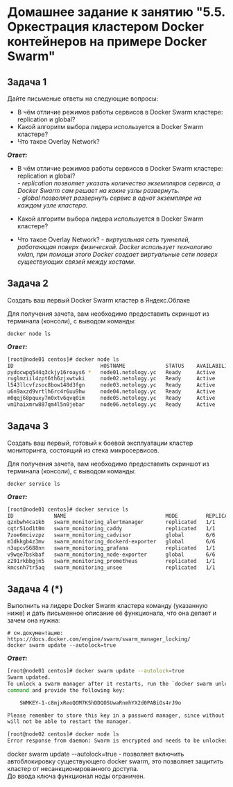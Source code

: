 # Домашнее задание к занятию "5.5. Оркестрация кластером Docker контейнеров на примере Docker Swarm"

## Задача 1
Дайте письменые ответы на следующие вопросы:

+ В чём отличие режимов работы сервисов в Docker Swarm кластере: replication и global?
+ Какой алгоритм выбора лидера используется в Docker Swarm кластере?
+ Что такое Overlay Network?


***Ответ:***

+ В чём отличие режимов работы сервисов в Docker Swarm кластере: replication и global?<br>
    \- *replication позволяет указать количество экземпляров сервиса, а Docker Swarm сам решает на какие узлы развернуть.*<br>
    \- *global позволяет развернуть сервис в однот экземпляре на каждом узле кластера.*
    
+ Какой алгоритм выбора лидера используется в Docker Swarm кластере?


+ Что такое Overlay Network?
    \- *виртуальная сеть туннелей, работающая поверх физической. Docker использует технологию vxlan, при помощи этого Docker создает виртуальные сети поверх существующих связей между хостами.*




## Задача 2

Создать ваш первый Docker Swarm кластер в Яндекс.Облаке

Для получения зачета, вам необходимо предоставить скриншот из терминала (консоли), с выводом команды:

`docker node ls`

***Ответ:***

```bash
[root@node01 centos]# docker node ls
ID                            HOSTNAME             STATUS    AVAILABILITY   MANAGER STATUS   ENGINE VERSION
pydocwpq544q3ckjy16roays6 *   node01.netology.yc   Ready     Active         Leader           20.10.18
ruglmziil4zpt6th6zjxwtwki     node02.netology.yc   Ready     Active         Reachable        20.10.18
l543llcvfzsoc8bow148d3fgn     node03.netology.yc   Ready     Active         Reachable        20.10.18
u6n9axzd9vrtlh6rc4r6uu9hw     node04.netology.yc   Ready     Active                          20.10.18
m0qqj68pquxy7m0xtv6qvq0im     node05.netology.yc   Ready     Active                          20.10.18
vm1haixmrw887qm4l5n0jebar     node06.netology.yc   Ready     Active                          20.10.18
```




## Задача 3

Создать ваш первый, готовый к боевой эксплуатации кластер мониторинга, состоящий из стека микросервисов.

Для получения зачета, вам необходимо предоставить скриншот из терминала (консоли), с выводом команды:

`docker service ls`

***Ответ:***

```bash
[root@node01 centos]# docker service ls
ID             NAME                                MODE         REPLICAS   IMAGE                                          PORTS
qzxbwh4ca1k6   swarm_monitoring_alertmanager       replicated   1/1        stefanprodan/swarmprom-alertmanager:v0.14.0    
cqtr51od1t0m   swarm_monitoring_caddy              replicated   1/1        stefanprodan/caddy:latest                      *:3000->3000/tcp, *:9090->9090/tcp, *:9093-9094->9093-9094/tcp
7zoe6mcivzpz   swarm_monitoring_cadvisor           global       6/6        google/cadvisor:latest                         
m1dkkgb4z3mv   swarm_monitoring_dockerd-exporter   global       6/6        stefanprodan/caddy:latest                      
n3upcv5688nn   swarm_monitoring_grafana            replicated   1/1        stefanprodan/swarmprom-grafana:5.3.4           
v9wqe7bskbaf   swarm_monitoring_node-exporter      global       6/6        stefanprodan/swarmprom-node-exporter:v0.16.0   
z291rkbbgjn5   swarm_monitoring_prometheus         replicated   1/1        stefanprodan/swarmprom-prometheus:v2.5.0       
kmcsnh7tr5aq   swarm_monitoring_unsee              replicated   1/1        cloudflare/unsee:v0.8.0  
```

## Задача 4 (*)

Выполнить на лидере Docker Swarm кластера команду (указанную ниже) и дать письменное описание её функционала, что она делает и зачем она нужна:

```
# см.документацию: https://docs.docker.com/engine/swarm/swarm_manager_locking/
docker swarm update --autolock=true
```

***Ответ:***

```bash
[root@node01 centos]# docker swarm update --autolock=true
Swarm updated.
To unlock a swarm manager after it restarts, run the `docker swarm unlock`
command and provide the following key:

    SWMKEY-1-c8mjxReoQOM7KShDDQOSUwaRnmhYX2d0PABiOs4rJ9o

Please remember to store this key in a password manager, since without it you
will not be able to restart the manager.
```


```bash
[root@node02 centos]# docker node ls
Error response from daemon: Swarm is encrypted and needs to be unlocked before it can be used. Please use "docker swarm unlock" to unlock it.
```


docker swarm update --autolock=true - позволяет включить автоблокировку существующего docker swarm, это позволяет защитить кластер от несанкционированного доступа.<br>
До ввода ключа функционал ноды ограничен.

